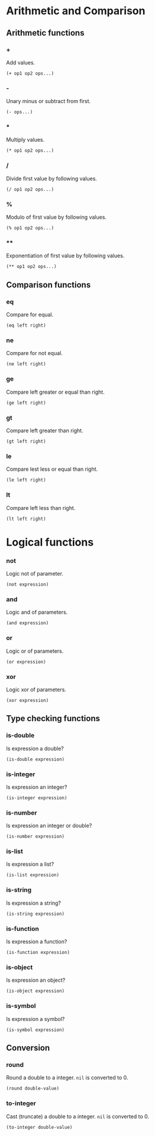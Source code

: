 # Arithmetic and Comparison

## Arithmetic functions

### +
Add values.
```
(+ op1 op2 ops...)
```

### -
Unary minus or subtract from first.
```
(- ops...)
```

### *
Multiply values.
```
(* op1 op2 ops...)
```

### /
Divide first value by following values.
```
(/ op1 op2 ops...)
```

### %
Modulo of first value by following values.
```
(% op1 op2 ops...)
```

### **
Exponentiation of first value by following values.
```
(** op1 op2 ops...)
```

## Comparison functions

### eq
Compare for equal.
```
(eq left right)
```

### ne
Compare for not equal.
```
(ne left right)
```

### ge
Compare left greater or equal than right.
```
(ge left right)
```

### gt
Compare left greater than right.
```
(gt left right)
```

### le
Compare lest less or equal than right.
```
(le left right)
```

### lt
Compare left less than right.
```
(lt left right)
```

# Logical functions

### not
Logic not of parameter.
```
(not expression)
```

### and
Logic and of parameters.
```
(and expression)
```

### or
Logic or of parameters.
```
(or expression)
```

### xor
Logic xor of parameters.
```
(xor expression)
```

## Type checking functions

### is-double
Is expression a double?
```
(is-double expression)
```

### is-integer
Is expression an integer?
```
(is-integer expression)
```

### is-number
Is expression an integer or double?
```
(is-number expression)
```

### is-list
Is expression a list?
```
(is-list expression)
```

### is-string
Is expression a string?
```
(is-string expression)
```

### is-function
Is expression a function?
```
(is-function expression)
```

### is-object
Is expression an object?
```
(is-object expression)
```

### is-symbol
Is expression a symbol?
```
(is-symbol expression)
```

## Conversion

### round
Round a double to a integer. `nil` is converted to 0.
```
(round double-value)
```

### to-integer
Cast (truncate) a double to a integer. `nil` is converted to 0.
```
(to-integer double-value)
```
